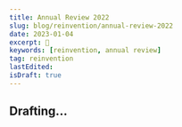 ```yaml
---
title: Annual Review 2022
slug: blog/reinvention/annual-review-2022
date: 2023-01-04
excerpt: 🚀
keywords: [reinvention, annual review]
tag: reinvention
lastEdited:
isDraft: true
---
```


## Drafting...
